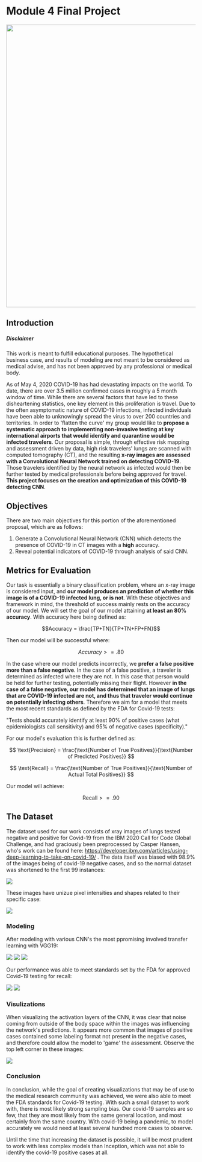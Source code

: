 # Module 4 Final Project


<img src='images\corona_gif.gif' width="750" align="center">

## Introduction

##### **Disclaimer**

This work is meant to fulfill educational purposes. The hypothetical business case, and results of modeling are not meant to be considered as medical advise, and has not been approved by any professional or medical body.

As of May 4, 2020 COVID-19 has had devastating impacts on the world. To date, there are over 3.5 million confirmed cases in roughly a 5 month window of time. While there are several factors that have led to these disheartening statistics, one key element in this proliferation is travel. Due to the often asymptomatic nature of COVID-19 infections, infected individuals have been able to unknowingly spread the virus to over 200 countries and territories. 
In order to 'flatten the curve' my group would like to **propose a systematic approach to implementing non-invasive testing at key international airports that would identify and quarantine would be infected travelers**. Our proposal is simple, through effective risk mapping and assessment driven by data, high risk travelers' lungs are scanned with computed tomography (CT), and the resulting **x-ray images are assessed with a Convolutional Neural Network trained on detecting COVID-19**. Those travelers identified by the neural network as infected would then be further tested by medical professionals before being approved for travel. **This project focuses on the creation and optimization of this COVID-19 detecting CNN**.

## Objectives

There are two main objectives for this portion of the aforementioned proposal, which are as follows:
 1. Generate a Convolutional Neural Network (CNN) which detects the presence of COVID-19 in CT images with a **high** accuracy.
 2. Reveal potential indicators of COVID-19 through analysis of said CNN.

## Metrics for Evaluation

Our task is essentially a binary classification problem, where an x-ray image is considered input, and **our model produces an prediction of whether this image is of a COVID-19 infected lung, or is not**. With these objectives and framework in mind, the threshold of success mainly rests on the accuracy of our model. We will set the goal of our model attaining **at least an 80% accuracy**. With accuracy here being defined as:

$$Accuracy = \frac{TP+TN}{TP+TN+FP+FN}$$

Then our model will be successful where:

$$Accuracy >= .80$$


In the case where our model predicts incorrectly, we **prefer a false positive more than a false negative**. In the case of a false positive, a traveler is determined as infected where they are not. In this case that person would be held for further testing, potentially missing their flight. However **in the case of a false negative, our model has determined that an image of lungs that are COVID-19 infected are not, and thus that traveler would continue on potentially infecting others**. Therefore we aim for a model that meets the most recent standards as defined by the FDA for Covid-19 tests:

"Tests should accurately identify at least 90% of positive cases (what epidemiologists call sensitivity) and 95% of negative cases (specificity)."

For our model's evaluation this is further defined as:


$$ \text{Precision} = \frac{\text{Number of True Positives}}{\text{Number of Predicted Positives}} $$

  

$$ \text{Recall} = \frac{\text{Number of True Positives}}{\text{Number of Actual Total Positives}} $$

Our model will achieve:

$$ \text{Recall}  >= .90 $$


## The Dataset

The dataset used for our work consists of xray images of lungs tested negative and positive for Covid-19 from the IBM 2020 Call for Code Global Challenge, and had graciously been preprocessed by Casper Hansen, who's work can be found here: https://developer.ibm.com/articles/using-deep-learning-to-take-on-covid-19/ . The data itself was biased with 98.9% of the images being of covid-19 negative cases, and so the normal dataset was shortened to the first 99 instances:

<img src='images\dist.PNG'>

These images have unizue pixel intensities and shapes related to their specific case:

<img src='images\tensorboard_img\pos_ex.png'>



### Modeling

After modeling with various CNN's the most ppromising involved transfer learning with VGG19:

<img src='images\tensorboard_img\vgg_top.PNG'>
<img src='images\tensorboard_img\vgg_middle.PNG'>          
<img src='images\tensorboard_img\vgg_bottom.PNG'>

Our performance was able to meet standards set by the FDA for approved Covid-19 testing for recall:

<img src='images\tensorboard_img\vgg_success_matrix.PNG'>
          
<img src='images\tensorboard_img\vgg_success_report.PNG'>

### Visulizations

When visualizing the activation layers of the CNN, it was clear that noise coming from outside of the body space within the images was influencing the network's predictions. It appears more common that images of positive cases contained some labeling format not present in the negative cases, and therefore could allow the model to 'game' the assessment. Observe the top left corner in these images:

<img src='images\tensorboard_img\layer_images.png'>

### Conclusion

In conclusion, while the goal of creating visualizations that may be of use to the medical research community was achieved, we were also able to meet the FDA standards for Covid-19 testing. With such a small dataset to work with, there is most likely strong sampling bias. Our covid-19 samples are so few, that they are most likely from the same general location, and most certainly from the same country. With covid-19 being a pandemic, to model accurately we would need at least several hundred more cases to observe.

Until the time that increasing the dataset is possible, it will be most prudent to work with less complex models than Inception, which was not able to identify the covid-19 positive cases at all.